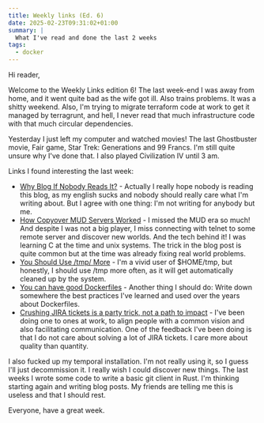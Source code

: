 ```yaml
---
title: Weekly links (Ed. 6)
date: 2025-02-23T09:31:02+01:00
summary: |
  What I've read and done the last 2 weeks
tags:
  - docker
---
```


Hi reader,

Welcome to the Weekly Links edition 6! The last week-end I was away from home, and it went quite bad as the wife got ill. Also trains problems. It was a shitty weekend. Also, I'm trying to migrate terraform code at work to get it managed by terragrunt, and hell, I never read that much infrastructure code with that much circular dependencies.

Yesterday I just left my computer and watched movies! The last Ghostbuster movie, Fair game, Star Trek: Generations and 99 Francs. I'm still quite unsure why I've done that. I also played Civilization IV until 3 am.

Links I found interesting the last week:

- [Why Blog If Nobody Reads It?](https://andysblog.uk/why-blog-if-nobody-reads-it/) - Actually I really hope nobody is reading this blog, as my english sucks and nobody should really care what I'm writing about. But I agree with one thing: I'm not writing for anybody but me.
- [How Copyover MUD Servers Worked](http://jackkelly.name/blog/archives/2025/02/06/how_copyover_mud_servers_worked/) - I missed the MUD era so much! And despite I was not a big player, I miss connecting with telnet to some remote server and discover new worlds. And the tech behind it! I was learning C at the time and unix systems. The trick in the blog post is quite common but at the time was already fixing real world problems.
- [You Should Use /tmp/ More](https://atthis.link/blog/2025/58671.html) - I'm a vivid user of $HOME/tmp, but honestly, I should use /tmp more often, as it will get automatically cleaned up by the system.
- [You can have good Dockerfiles](https://gooddockerfiles.com/) - Another thing I should do: Write down somewhere the best practices I've learned and used over the years about Dockerfiles.
- [Crushing JIRA tickets is a party trick, not a path to impact](https://www.seangoedecke.com/party-tricks/) - I've been doing one to ones at work, to align people with a common vision and also facilitating communication. One of the feedback I've been doing is that I do not care about solving a lot of JIRA tickets. I care more about quality than quantity.

I also fucked up my temporal installation. I'm not really using it, so I guess I'll just decommission it. I really wish I could discover new things. The last weeks I wrote some code to write a basic git client in Rust. I'm thinking starting again and writing blog posts. My friends are telling me this is useless and that I should rest.

Everyone, have a great week.
